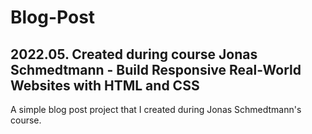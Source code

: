 # Blog-Post
## 2022.05. Created during course Jonas Schmedtmann - Build Responsive Real-World Websites with HTML and CSS 
 A simple blog post project that I created during Jonas Schmedtmann's course. 

